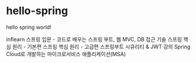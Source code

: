 # hello-spring
hello spring world!

inflearn
스프링 입문 - 코드로 배우는 스프링 부트, 웹 MVC, DB 접근 기술
스프링 핵심 원리 - 기본편
스프링 핵심 원리 - 고급편
스프링부트 시큐리티 & JWT 강의
Spring Cloud로 개발하는 마이크로서비스 애플리케이션(MSA)



